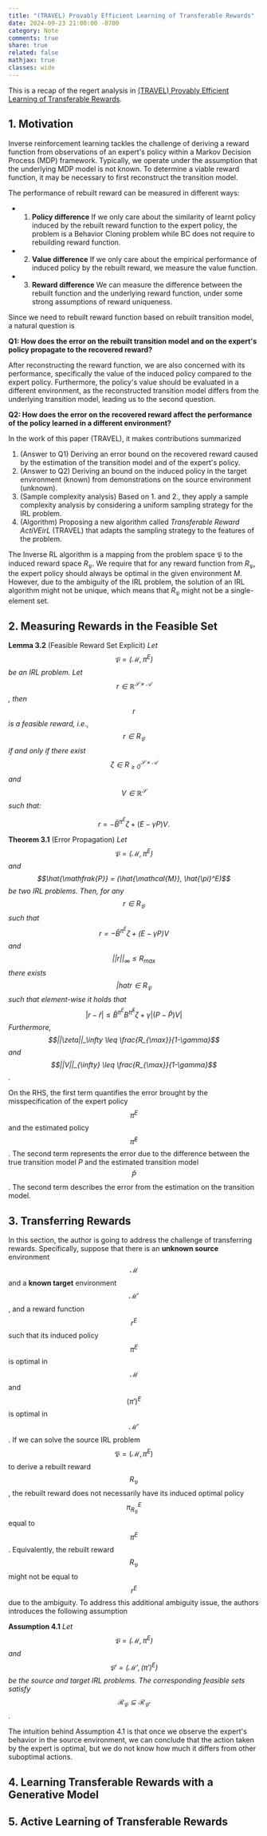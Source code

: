 ```yaml
---
title: "(TRAVEL) Provably Efficient Learning of Transferable Rewards"
date: 2024-09-23 21:00:00 -0700
category: Note
comments: true
share: true
related: false
mathjax: true
classes: wide
---
```


This is a recap of the regert analysis in [(TRAVEL) Provably Efficient Learning of Transferable Rewards](https://proceedings.mlr.press/v139/metelli21a.html).

## 1. Motivation
Inverse reinforcement learning tackles the challenge of deriving a reward function from observations of an expert's policy within a Markov Decision Process (MDP) framework. Typically, we operate under the assumption that the underlying MDP model is not known. To determine a viable reward function, it may be necessary to first reconstruct the transition model.

The performance of rebuilt reward can be measured in different ways:
- 1. **Policy difference** If we only care about the similarity of learnt policy induced by the rebuilt reward function to the expert policy, the problem is a Behavior Cloning problem while BC does not require to rebuilding reward function.
- 2. **Value difference** If we only care about the empirical performance of induced policy by the rebuilt reward, we measure the value function.
- 3. **Reward difference** We can measure the difference between the rebuilt function and the underlying reward function, under some strong assumptions of reward uniqueness.

Since we need to rebuilt reward function based on rebuilt transition model, a natural question is 

**Q1: How does the error on the rebuilt transition model and on the expert's policy propagate to the recovered reward?**

After reconstructing the reward function, we are also concerned with its performance, specifically the value of the induced policy compared to the expert policy. Furthermore, the policy's value should be evaluated in a different environment, as the reconstructed transition model differs from the underlying transition model, leading us to the second question.

**Q2: How does the error on the recovered reward affect the performance of the policy learned in a different environment?**

In the work of this paper (TRAVEL), it makes contributions summarized 

1. (Answer to Q1) Deriving an error bound on the recovered reward caused by the estimation of the transition model and of the expert's policy.
2. (Answer to Q2) Deriving an bound on the induced policy in the target environment (known) from demonstrations on the source environment (unknown).
3. (Sample complexity analysis) Based on 1. and 2., they apply a sample complexity analysis by considering a uniform sampling strategy for the IRL problem.
4. (Algorithm) Proposing a new algorithm called *Transferable Reward ActiVEirL* (TRAVEL) that adapts the sampling strategy to the features of the problem.

The Inverse RL algorithm is a mapping from the problem space $\mathfrak{P}$ to the induced reward space $R_{\mathfrak{P}}$. We require that for any reward function from $R_{\mathfrak{P}}$, the expert policy should always be optimal in the given environment $M$. However, due to the ambiguity of the IRL problem, the solution of an IRL algorithm might not be unique, which means that $R_{\mathfrak{P}}$ might not be a single-element set.

## 2. Measuring Rewards in the Feasible Set
**Lemma 3.2** (Feasible Reward Set Explicit) *Let $$\mathfrak{P}=(\mathcal{M}, \pi^E)$$ be an IRL problem. Let $$r\in \mathbb{R}^{\mathcal{S} \times \mathcal{A}}$$, then $$r$$ is a feasible reward, i.e., $$r\in R_{\mathfrak{P}}$$ if and only if there exist $$\zeta \in R^{\mathcal{S} \times \mathcal{A}}_{\geq 0}$$ and $$V \in \mathbb{R}^{\mathcal{S}}$$ such that:*

$$    r = - \bar{B}^{\pi^E} \zeta + (E - \gamma P) V.
$$


**Theorem 3.1** (Error Propagation) *Let $$\mathfrak{P} = (\mathcal{M}, \pi^E)$$ and $$\hat{\mathfrak{P}} = (\hat{\mathcal{M}}, \hat{\pi}^E)$$ be two IRL problems. Then, for any $$r \in R_{\mathfrak{P}}$$ such that $$r=-\bar{B} ^{\pi^E}\zeta + (E-\gamma P)V$$ and $$||r||_\infty \leq R_{\max}$$ there exists $$|hat{r}\in R_{\mathfrak{P}}$$ such that element-wise it holds that*
$$
    |r - \hat{r}| \leq \hat{B}^{\pi^E} B^{\hat{\pi}^E} \zeta + \gamma |(P - \hat{P})V|
$$
*Furthermore, $$||\zeta||_\infty \leq \frac{R_{\max}}{1-\gamma}$$ and $$||V||_{\infty} \leq \frac{R_{\max}}{1-\gamma}$$.*

On the RHS, the first term quantifies the error brought by the misspecification of the expert policy $$\pi^E$$ and the estimated policy $$\hat{\pi}^E$$. The second term represents the error due to the difference between the true transition model $P$ and the estimated transition model $$\hat{P}$$. The second term describes the error from the estimation on the transition model.

## 3. Transferring Rewards

In this section, the author is going to address the challenge of transferring rewards. Specifically, suppose that there is an **unknown source** environment $$\mathcal{M}$$ and a **known target** environment $$\mathcal{M}'$$, and a reward function $$r^E$$ such that its induced policy $$\pi^E$$ is optimal in $$\mathcal{M}$$ and $$(\pi')^E$$ is optimal in $$\mathcal{M}'$$. If we can solve the source IRL problem $$\mathfrak{P}=(\mathcal{M}, \pi^E)$$ to derive a rebuilt reward $$R_{\mathfrak{P}}$$, the rebuilt reward does not necessarily have its induced optimal policy $$\pi^E_{R_{\mathfrak{P}}}$$ equal to $$\pi^E$$. Equivalently, the rebuilt reward $$R_{\mathfrak{P}}$$ might not be equal to $$r^E$$ due to the ambiguity. To address this additional ambiguity issue, the authors introduces the following assumption

**Assumption 4.1** *Let $$\mathfrak{P}=(\mathcal{M}, \pi^E)$$ and $$\mathfrak{P}'=(\mathcal{M}', (\pi')^E)$$ be the source and target IRL problems. The corresponding feasible sets satisfy $$\mathcal{R}_{\mathfrak{P}} \subseteq \mathcal{R}_{\mathfrak{P}'}$$.*

The intuition behind Assumption 4.1 is that once we observe the expert's behavior in the source environment, we can conclude that the action taken by the expert is optimal, but we do not know how much it differs from other suboptimal actions.

## 4. Learning Transferable Rewards with a Generative Model

## 5. Active Learning of Transferable Rewards

